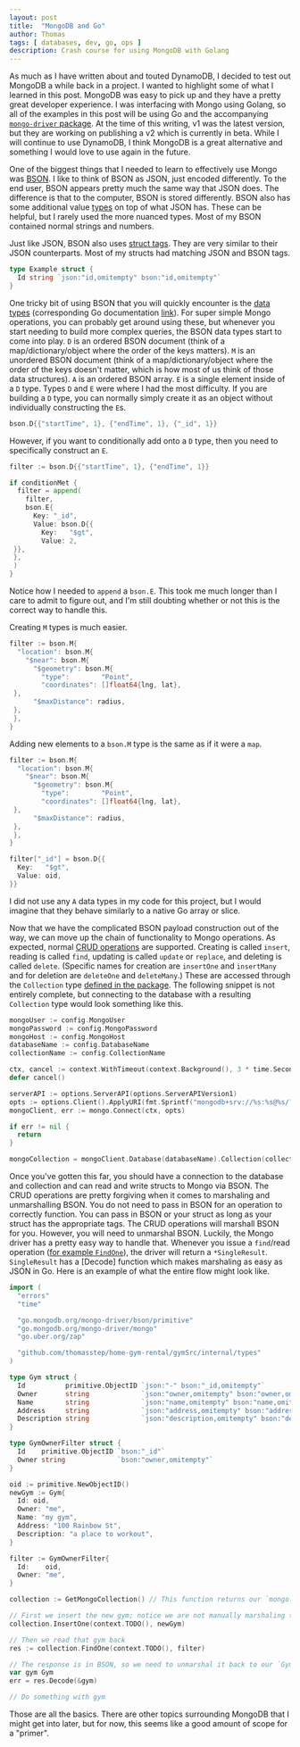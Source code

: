 ```yaml
---
layout: post
title:  "MongoDB and Go"
author: Thomas
tags: [ databases, dev, go, ops ]
description: Crash course for using MongoDB with Golang
---
```


As much as I have written about and touted DynamoDB, I decided to test out MongoDB a while back in a project. I wanted to highlight some of what I learned in this post. MongoDB was easy to pick up and they have a pretty great developer experience. I was interfacing with Mongo using Golang, so all of the examples in this post will be using Go and the accompanying [`mongo-driver` package](https://pkg.go.dev/go.mongodb.org/mongo-driver). At the time of this writing, v1 was the latest version, but they are working on publishing a v2 which is currently in beta. While I will continue to use DynamoDB, I think MongoDB is a great alternative and something I would love to use again in the future.

One of the biggest things that I needed to learn to effectively use Mongo was [BSON](https://www.mongodb.com/resources/basics/json-and-bson). I like to think of BSON as JSON, just encoded differently. To the end user, BSON appears pretty much the same way that JSON does. The difference is that to the computer, BSON is stored differently. BSON also has some additional value [types](https://www.mongodb.com/docs/manual/reference/bson-types/) on top of what JSON has. These can be helpful, but I rarely used the more nuanced types. Most of my BSON contained normal strings and numbers.

Just like JSON, BSON also uses [struct tags](https://www.mongodb.com/docs/drivers/go/current/usage-examples/struct-tagging/). They are very similar to their JSON counterparts. Most of my structs had matching JSON and BSON tags.

```go
type Example struct {
  Id string `json:"id,omitempty" bson:"id,omitempty"`
}
```

One tricky bit of using BSON that you will quickly encounter is the [data types](https://www.mongodb.com/docs/drivers/go/current/fundamentals/bson/) (corresponding Go documentation [link](https://pkg.go.dev/go.mongodb.org/mongo-driver@v1.17.1/bson)). For super simple Mongo operations, you can probably get around using these, but whenever you start needing to build more complex queries, the BSON data types start to come into play. `D` is an ordered BSON document (think of a map/dictionary/object where the order of the keys matters). `M` is an unordered BSON document (think of a map/dictionary/object where the order of the keys doesn't matter, which is how most of us think of those data structures). `A` is an ordered BSON array. `E` is a single element inside of a `D` type. Types `D` and `E` were where I had the most difficulty. If you are building a `D` type, you can normally simply create it as an object without individually constructing the `E`s.

```go
bson.D{{"startTime", 1}, {"endTime", 1}, {"_id", 1}}
```

However, if you want to conditionally add onto a `D` type, then you need to specifically construct an `E`.

```go
filter := bson.D{{"startTime", 1}, {"endTime", 1}}

if conditionMet {
  filter = append(
    filter,
    bson.E{
      Key: "_id",
      Value: bson.D{{
        Key:   "$gt",
        Value: 2,
 }},
 },
 )
}
```

Notice how I needed to `append` a `bson.E`. This took me much longer than I care to admit to figure out, and I'm still doubting whether or not this is the correct way to handle this.

Creating `M` types is much easier.

```go
filter := bson.M{
  "location": bson.M{
    "$near": bson.M{
      "$geometry": bson.M{
        "type":        "Point",
        "coordinates": []float64{lng, lat},
 },
      "$maxDistance": radius,
 },
 },
}
```

Adding new elements to a `bson.M` type is the same as if it were a `map`.

```go
filter := bson.M{
  "location": bson.M{
    "$near": bson.M{
      "$geometry": bson.M{
        "type":        "Point",
        "coordinates": []float64{lng, lat},
 },
      "$maxDistance": radius,
 },
 },
}

filter["_id"] = bson.D{{
  Key:   "$gt",
  Value: oid,
}}
```

I did not use any `A` data types in my code for this project, but I would imagine that they behave similarly to a native Go array or slice.

Now that we have the complicated BSON payload construction out of the way, we can move up the chain of functionality to Mongo operations. As expected, normal [CRUD operations](https://www.mongodb.com/docs/manual/crud/) are supported. Creating is called `insert`, reading is called `find`, updating is called `update` or `replace`, and deleting is called `delete`. (Specific names for creation are `insertOne` and `insertMany` and for deletion are `deleteOne` and `deleteMany`.) These are accessed through the `Collection` type [defined in the package](https://pkg.go.dev/go.mongodb.org/mongo-driver@v1.17.1/mongo#Collection). The following snippet is not entirely complete, but connecting to the database with a resulting `Collection` type would look something like this.

```go
mongoUser := config.MongoUser
mongoPassword := config.MongoPassword
mongoHost := config.MongoHost
databaseName := config.DatabaseName
collectionName := config.CollectionName

ctx, cancel := context.WithTimeout(context.Background(), 3 * time.Second)
defer cancel()

serverAPI := options.ServerAPI(options.ServerAPIVersion1)
opts := options.Client().ApplyURI(fmt.Sprintf("mongodb+srv://%s:%s@%s/?retryWrites=true&w=majority", mongoUser, mongoPassword, mongoHost)).SetServerAPIOptions(serverAPI)
mongoClient, err := mongo.Connect(ctx, opts)

if err != nil {
  return
}

mongoCollection = mongoClient.Database(databaseName).Collection(collectionName)
```

Once you've gotten this far, you should have a connection to the database and collection and can read and write structs to Mongo via BSON. The CRUD operations are pretty forgiving when it comes to marshaling and unmarshalling BSON. You do not need to pass in BSON for an operation to correctly function. You can pass in BSON or your struct as long as your struct has the appropriate tags. The CRUD operations will marshall BSON for you. However, you will need to unmarshal BSON. Luckily, the Mongo driver has a pretty easy way to handle that. Whenever you issue a `find`/read operation ([for example `FindOne`](https://pkg.go.dev/go.mongodb.org/mongo-driver@v1.17.1/mongo#Collection.FindOne)), the driver will return a `*SingleResult`. `SingleResult` has a [Decode] function which makes marshaling as easy as JSON in Go. Here is an example of what the entire flow might look like.

```go
import (
  "errors"
  "time"

  "go.mongodb.org/mongo-driver/bson/primitive"
  "go.mongodb.org/mongo-driver/mongo"
  "go.uber.org/zap"

  "github.com/thomasstep/home-gym-rental/gymSrc/internal/types"
)

type Gym struct {
  Id          primitive.ObjectID `json:"-" bson:"_id,omitempty"`
  Owner       string             `json:"owner,omitempty" bson:"owner,omitempty"`
  Name        string             `json:"name,omitempty" bson:"name,omitempty"`
  Address     string             `json:"address,omitempty" bson:"address,omitempty"`
  Description string             `json:"description,omitempty" bson:"description,omitempty"`
}

type GymOwnerFilter struct {
  Id    primitive.ObjectID `bson:"_id"`
  Owner string             `bson:"owner,omitempty"`
}

oid := primitive.NewObjectID()
newGym := Gym{
  Id: oid,
  Owner: "me",
  Name: "my gym",
  Address: "100 Rainbow St",
  Description: "a place to workout",
}

filter := GymOwnerFilter{
  Id:    oid,
  Owner: "me",
}

collection := GetMongoCollection() // This function returns our `mongo.Collection`

// First we insert the new gym; notice we are not manually marshaling to BSON
collection.InsertOne(context.TODO(), newGym)

// Then we read that gym back
res := collection.FindOne(context.TODO(), filter)

// The response is in BSON, so we need to unmarshal it back to our `Gym` type
var gym Gym
err = res.Decode(&gym)

// Do something with gym
```

Those are all the basics. There are other topics surrounding MongoDB that I might get into later, but for now, this seems like a good amount of scope for a "primer".
